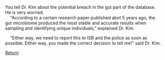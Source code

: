 You tell Dr. Kim about the potential breach in the gut part of the database. He is very worried. <br/>
&nbsp;&nbsp;&nbsp;&nbsp;"According to a certain research paper published abot 5 years ago, the gut microbiome produced the most stable and accurate results when sampling and identifying unique individuals," explained Dr. Kim. <br/>

&nbsp;&nbsp;&nbsp;&nbsp;"Either way, we need to report this to ISB and the police as soon as possible. Either way, you made the correct decision to tell me!" said Dr. Kim. <br/>

[Return](https://ashuang2013.github.io/Bioinformatics-Final/SetUpScenario)
